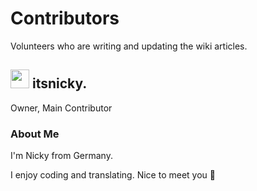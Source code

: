# Contributors

Volunteers who are writing and updating the wiki articles.

## <img src="https://cdn.discordapp.com/avatars/729343563401265193/009ddbb31824dca131de2d433b1d2ddb.png" alt="" width="30" height="30"> itsnicky.

Owner, Main Contributor

### About Me

I'm Nicky from Germany.

I enjoy coding and translating. Nice to meet you 👋

